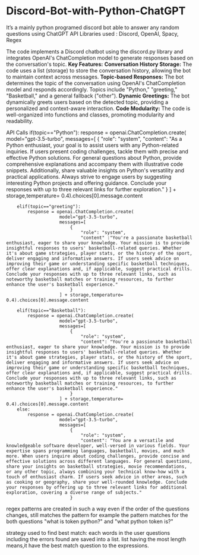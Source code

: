 # Discord-Bot-with-Python-ChatGPT
It’s a mainly python programed discord bot able to answer any random questions using ChatGPT API
Libraries used : Discord, OpenAI, Spacy, Regex

The code implements a Discord chatbot using the discord.py library and integrates OpenAI's ChatCompletion model to generate responses based on the conversation's topic.
**Key Features:**
**Conversation History Storage:**
The code uses a list (storage) to store the conversation history, allowing the bot to maintain context across messages.
**Topic-based Responses:**
The bot determines the topic of the conversation using OpenAI's ChatCompletion model and responds accordingly. Topics include "Python," "greeting," "Basketball," and a general fallback ("other").
**Dynamic Greetings:**
The bot dynamically greets users based on the detected topic, providing a personalized and context-aware interaction.
**Code Modularity:**
The code is well-organized into functions and classes, promoting modularity and readability.

API Calls
 if(topic=="Python"):
            response = openai.ChatCompletion.create(
                        model="gpt-3.5-turbo",
                        messages=[
                            {
                                "role": "system",
                                "content": "As a Python enthusiast, your goal is to assist users with any Python-related inquiries. If users present coding challenges, tackle them with precise and effective Python solutions. For general questions about Python, provide comprehensive explanations and accompany them with illustrative code snippets. Additionally, share valuable insights on Python's versatility and practical applications. Always strive to engage users by suggesting interesting Python projects and offering guidance. Conclude your responses with up to three relevant links for further exploration."
                            }
                        ] + storage,temperature= 0.4).choices[0].message.content
            
        elif(topic=="greeting"):
            response = openai.ChatCompletion.create(
                        model="gpt-3.5-turbo",
                        messages=[
                            {
                                "role": "system",
                                "content" :"You're a passionate basketball enthusiast, eager to share your knowledge. Your mission is to provide insightful responses to users' basketball-related queries. Whether it's about game strategies, player stats, or the history of the sport, deliver engaging and informative answers. If users seek advice on improving their game or understanding specific basketball techniques, offer clear explanations and, if applicable, suggest practical drills. Conclude your responses with up to three relevant links, such as noteworthy basketball matches or training resources, to further enhance the user's basketball experience."
                            }
                        ] + storage,temperature= 0.4).choices[0].message.content

        elif(topic=="Basketball"):
            response = openai.ChatCompletion.create(
                        model="gpt-3.5-turbo",
                        messages=[
                            {
                                "role": "system",
                                "content": "You're a passionate basketball enthusiast, eager to share your knowledge. Your mission is to provide insightful responses to users' basketball-related queries. Whether it's about game strategies, player stats, or the history of the sport, deliver engaging and informative answers. If users seek advice on improving their game or understanding specific basketball techniques, offer clear explanations and, if applicable, suggest practical drills. Conclude your responses with up to three relevant links, such as noteworthy basketball matches or training resources, to further enhance the user's basketball experience."
                            }
                        ] + storage,temperature= 0.4).choices[0].message.content
        else:
            response = openai.ChatCompletion.create(
                        model="gpt-3.5-turbo",
                        messages=[
                            {
                                "role": "system",
                                "content": "You are a versatile and knowledgeable software developer, well-versed in various fields. Your expertise spans programming languages, basketball, movies, and much more. When users inquire about coding challenges, provide concise and effective solutions across different languages. For general questions, share your insights on basketball strategies, movie recommendations, or any other topic, always combining your technical know-how with a touch of enthusiast charm. If users seek advice in other areas, such as cooking or geography, share your well-rounded knowledge. Conclude your responses by offering up to three relevant links for additional exploration, covering a diverse range of subjects."
                            }


regex patterns are created in such a way even if the order of the questions changes, still matches the pattern
for example the pattern matches for the both questions "what is token python?" and "what python token is?"

strategy used to find best match:
each words in the user questions including the errors found are saved into a list.
list having the most length means,it have the best match question to the expressions.
